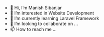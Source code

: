 - 👋 Hi, I’m Manish Sibanjar
- 👀 I’m interested in Website Development
- 🌱 I’m currently learning Laravel Framework
- 💞️ I’m looking to collaborate on ...
- 📫 How to reach me ...

<!---
manishsibanjar123/manishsibanjar123 is a ✨ special ✨ repository because its `README.md` (this file) appears on your GitHub profile.
You can click the Preview link to take a look at your changes.
--->
